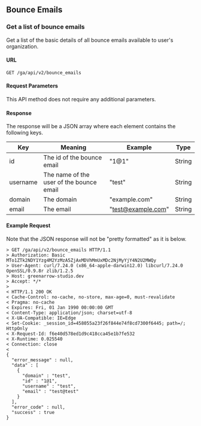 ## Bounce Emails


### Get a list of bounce emails

Get a list of the basic details of all bounce emails available to user's organization.

#### URL

    GET /ga/api/v2/bounce_emails

#### Request Parameters

This API method does not require any additional parameters.

#### Response

The response will be a JSON array where each element contains the following keys.

| Key      | Meaning                                  | Example            | Type   | 
| -------- | ---------------------------------------- | ------------------ | ------ |
| id       | The id of the bounce email               | "1@1"              | String | 
| username | The name of the user of the bounce email | "test"             | String | 
| domain   | The domain                               | "example.com"      | String | 
| email    | The email                                | "test@example.com" | String | 

#### Example Request

Note that the JSON response will not be "pretty formatted" as it is below.

    > GET /ga/api/v2/bounce_emails HTTP/1.1
    > Authorization: Basic MTo1ZTk2NDY1Yzg4M2YzMzA5ZjAxMDVhMmUxMDc2NjMyYjY4N2U2MWQy
    > User-Agent: curl/7.24.0 (x86_64-apple-darwin12.0) libcurl/7.24.0 OpenSSL/0.9.8r zlib/1.2.5
    > Host: greenarrow-studio.dev
    > Accept: */*
    >
    < HTTP/1.1 200 OK
    < Cache-Control: no-cache, no-store, max-age=0, must-revalidate
    < Pragma: no-cache
    < Expires: Fri, 01 Jan 1990 00:00:00 GMT
    < Content-Type: application/json; charset=utf-8
    < X-UA-Compatible: IE=Edge
    < Set-Cookie: _session_id=458055a23f26f844e74f8cd7300f6445; path=/; HttpOnly
    < X-Request-Id: f6e40d578ed1d9c418cca45e1b7fe532
    < X-Runtime: 0.025540
    < Connection: close
    <
    {
      "error_message" : null,
      "data" : [
        {
          "domain" : "test",
          "id" : "1@1",
          "username" : "test",
          "email" : "test@test"
        }
      ],
      "error_code" : null,
      "success" : true
    }
